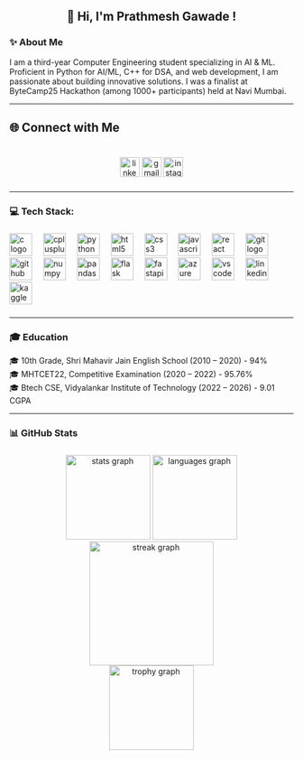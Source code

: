 <h2 align="center">👋 Hi, I'm Prathmesh Gawade !</h2>

###

<p align="left"><h3 align="left">✨ About Me</h3>I am a third-year Computer Engineering student specializing in AI & ML. Proficient in Python for AI/ML, C++ for DSA, and web development, I am passionate about building innovative solutions. I was a finalist at ByteCamp25 Hackathon (among 1000+ participants) held at Navi Mumbai.</p>
<hr>


<h2 align="left">🌐 Connect with Me</h2>

###

<br clear="both">

<div align="center">
  <a href="https://www.linkedin.com/in/prathmesh-gawade-profile/"><img src="https://img.shields.io/static/v1?message=LinkedIn&logo=linkedin&label=&color=0077B5&logoColor=white&labelColor=&style=for-the-badge" 
        height="35" alt="linkedin logo"  /></a>
  <img src="https://img.shields.io/static/v1?message=prathmeshgawade.dev@gmail.com&logo=gmail&label=Gmail&color=D14836&logoColor=white&labelColor=&style=for-the-badge" height="35" alt="gmail logo"  />
  <a href="https://www.instagram.com/pratham_gawade18/"><img src="https://img.shields.io/static/v1?message=Instagram&logo=instagram&label=&color=E4405F&logoColor=white&labelColor=&style=for-the-badge" height="35" alt="instagram logo"  /></a>
</div>

###
<hr>
<h3 align="left">💻 Tech Stack:</h3>

###

<div align="left">
  <img src="https://cdn.jsdelivr.net/gh/devicons/devicon/icons/c/c-original.svg" height="40" alt="c logo"  />
  <img width="12" />
  <img src="https://cdn.jsdelivr.net/gh/devicons/devicon/icons/cplusplus/cplusplus-original.svg" height="40" alt="cplusplus logo"  />
  <img width="12" />
  <img src="https://cdn.jsdelivr.net/gh/devicons/devicon/icons/python/python-original.svg" height="40" alt="python logo"  />
  <img width="12" />
  <img src="https://cdn.jsdelivr.net/gh/devicons/devicon/icons/html5/html5-original.svg" height="40" alt="html5 logo"  />
  <img width="12" />
  <img src="https://cdn.jsdelivr.net/gh/devicons/devicon/icons/css3/css3-original.svg" height="40" alt="css3 logo"  />
  <img width="12" />
  <img src="https://cdn.jsdelivr.net/gh/devicons/devicon/icons/javascript/javascript-original.svg" height="40" alt="javascript logo"  />
  <img width="12" />
  <img src="https://cdn.jsdelivr.net/gh/devicons/devicon/icons/react/react-original.svg" height="40" alt="react logo"  />
  <img width="12" />
  <img src="https://cdn.jsdelivr.net/gh/devicons/devicon/icons/git/git-original.svg" height="40" alt="git logo"  />
  <img width="12" />
  <img src="https://cdn.jsdelivr.net/gh/devicons/devicon/icons/github/github-original.svg" height="40" alt="github logo"  />
  <img width="12" />
  <img src="https://cdn.jsdelivr.net/gh/devicons/devicon/icons/numpy/numpy-original.svg" height="40" alt="numpy logo"  />
  <img width="12" />
  <img src="https://cdn.jsdelivr.net/gh/devicons/devicon/icons/pandas/pandas-original.svg" height="40" alt="pandas logo"  />
  <img width="12" />
  <img src="https://cdn.jsdelivr.net/gh/devicons/devicon/icons/flask/flask-original.svg" height="40" alt="flask logo"  />
  <img width="12" />
  <img src="https://cdn.jsdelivr.net/gh/devicons/devicon/icons/fastapi/fastapi-original.svg" height="40" alt="fastapi logo"  />
  <img width="12" />
  <img src="https://cdn.jsdelivr.net/gh/devicons/devicon/icons/azure/azure-original.svg" height="40" alt="azure logo"  />
  <img width="12" />
  <img src="https://cdn.jsdelivr.net/gh/devicons/devicon/icons/vscode/vscode-original.svg" height="40" alt="vscode logo"  />
  <img width="12" />
  <img src="https://cdn.jsdelivr.net/gh/devicons/devicon/icons/linkedin/linkedin-original.svg" height="40" alt="linkedin logo"  />
  <img width="12" />
  <img src="https://cdn.jsdelivr.net/gh/devicons/devicon/icons/kaggle/kaggle-original.svg" height="40" alt="kaggle logo"  />
</div>


###
<hr>
<p align="left"><h3 align="left">🎓 Education</h3>🎓 10th Grade, Shri Mahavir Jain English School (2010 – 2020) - 94% <br>🎓 MHTCET22, Competitive Examination (2020 – 2022) - 95.76% <br>🎓 Btech CSE, Vidyalankar Institute of Technology (2022 – 2026) - 9.01 CGPA</p>
<hr>



<p align="left"><h3 align="left">📊 GitHub Stats</h3></p>


###
<div align="center">
  <img src="https://github-readme-stats.vercel.app/api?username=PrathmeshGawade19&hide_title=false&hide_rank=false&show_icons=true&include_all_commits=true&count_private=true&disable_animations=false&theme=dracula&locale=en&hide_border=false&order=1" height="150" alt="stats graph"  />
  <img src="https://github-readme-stats.vercel.app/api/top-langs?username=PrathmeshGawade19&locale=en&hide_title=false&layout=compact&card_width=320&langs_count=5&theme=dracula&hide_border=false&order=2" height="150" alt="languages graph"  />
<div align="center">
  <img src="https://streak-stats.demolab.com?user=PrathmeshGawade19&locale=en&mode=daily&theme=dark&hide_border=false&border_radius=5&order=3" height="220" alt="streak graph"  />
</div>
  <img src="https://github-profile-trophy.vercel.app?username=PrathmeshGawade19&theme=dracula&column=-1&row=1&margin-w=8&margin-h=8&no-bg=false&no-frame=false&order=4" height="150" alt="trophy graph"  />
</div>



